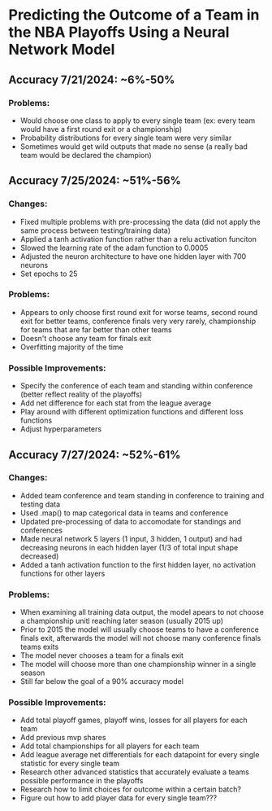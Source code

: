 # Predicting the Outcome of a Team in the NBA Playoffs Using a Neural Network Model
## Accuracy 7/21/2024: ~6%-50%
### Problems:
- Would choose one class to apply to every single team (ex: every team would have a first round exit or a championship)
- Probability distributions for every single team were very similar
- Sometimes would get wild outputs that made no sense (a really bad team would be declared the champion)

## Accuracy 7/25/2024: ~51%-56%
### Changes:
- Fixed multiple problems with pre-processing the data (did not apply the same process between testing/training data)
- Applied a tanh activation function rather than a relu activation funciton
- Slowed the learning rate of the adam function to 0.0005
- Adjusted the neuron architecture to have one hidden layer with 700 neurons
- Set epochs to 25

### Problems:
- Appears to only choose first round exit for worse teams, second round exit for better teams, conference finals very very rarely, championship for teams that are far better than other teams
- Doesn't choose any team for finals exit
- Overfitting majority of the time

### Possible Improvements:
- Specify the conference of each team and standing within conference (better reflect reality of the playoffs)
- Add net difference for each stat from the league average
- Play around with different optimization functions and different loss functions
- Adjust hyperparameters

## Accuracy 7/27/2024: ~52%-61%
### Changes:
- Added team conference and team standing in conference to training and testing data
- Used .map() to map categorical data in teams and conference
- Updated pre-processing of data to accomodate for standings and conferences
- Made neural network 5 layers (1 input, 3 hidden, 1 output) and had decreasing neurons in each hidden layer (1/3 of total input shape decreased)
- Added a tanh activation function to the first hidden layer, no activation functions for other layers

### Problems:
- When examining all training data output, the model apears to not choose a championship unitl reaching later season (usually 2015 up)
- Prior to 2015 the model will usually choose teams to have a conference finals exit, afterwards the model will not choose many conference finals teams exits
- The model never chooses a team for a finals exit
- The model will choose more than one championship winner in a single season
- Still far below the goal of a 90% accuracy model

### Possible Improvements:
- Add total playoff games, playoff wins, losses for all players for each team
- Add previous mvp shares
- Add total championships for all players for each team
- Add league average net differentials for each datapoint for every single statistic for every single team
- Research other advanced statistics that accurately evaluate a teams possible performance in the playoffs
- Research how to limit choices for outcome within a certain batch?
- Figure out how to add player data for every single team???
